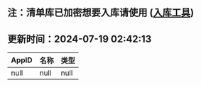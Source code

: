 ## 注：清单库已加密想要入库请使用 ([入库工具](https://github.com/BlankTMing/ManifestAutoUpdate/releases))

## 更新时间：2024-07-19 02:42:13
| AppID | 名称 | 类型  |
| :-------------------- | :----------------------------- | :----------- |
| null | null| null |
